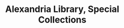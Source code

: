 ---
layout: repo
title: "Alexandria Library, Special Collections"
id: 16516
permalink: repos/16516/
---